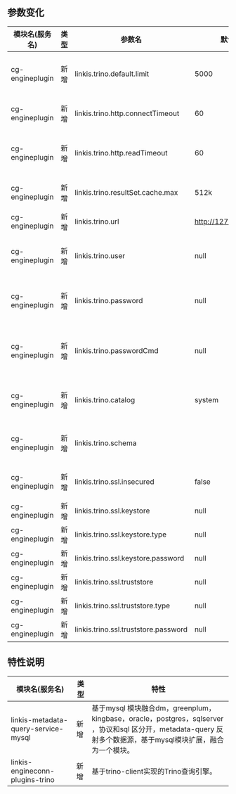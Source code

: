 ## 参数变化

| 模块名(服务名)| 类型  |     参数名                                                | 默认值             | 描述                                                    |
| ----------- | ----- | -------------------------------------------------------- | ---------------- | ------------------------------------------------------- |
|cg-engineplugin | 新增  |   linkis.trino.default.limit    | 5000 | Trino查询的结果集返回条数限制 |
|cg-engineplugin | 新增  |   linkis.trino.http.connectTimeout    | 60 | 连接Trino服务器的超时时间 |
|cg-engineplugin | 新增  |   linkis.trino.http.readTimeout    | 60 | 等待Trino服务器返回数据的超时时间 |
|cg-engineplugin | 新增  |   linkis.trino.resultSet.cache.max    | 512k | Trino结果集缓冲区大小 |
|cg-engineplugin | 新增  |   linkis.trino.url    | http://127.0.0.1:8080 | Trino服务器URL |
|cg-engineplugin | 新增  |   linkis.trino.user    | null | 用于连接Trino查询服务的用户名 |
|cg-engineplugin | 新增  |   linkis.trino.password    | null | 用于连接Trino查询服务的密码 |
|cg-engineplugin | 新增  |   linkis.trino.passwordCmd    | null | 用于连接Trino查询服务的密码回调命令 |
|cg-engineplugin | 新增  |   linkis.trino.catalog    | system | 连接Trino查询时使用的catalog |
|cg-engineplugin | 新增  |   linkis.trino.schema    |  | 连接Trino查询服务的默认schema |
|cg-engineplugin | 新增  |   linkis.trino.ssl.insecured    | false | 是否忽略服务器的SSL证书 |
|cg-engineplugin | 新增  |   linkis.trino.ssl.keystore    | null | keystore路径 |
|cg-engineplugin | 新增  |   linkis.trino.ssl.keystore.type    | null | keystore类型 |
|cg-engineplugin | 新增  |   linkis.trino.ssl.keystore.password    | null | keystore密码 |
|cg-engineplugin | 新增  |   linkis.trino.ssl.truststore    | null | truststore路径 |
|cg-engineplugin | 新增  |   linkis.trino.ssl.truststore.type    | null | truststore类型 |
|cg-engineplugin | 新增  |   linkis.trino.ssl.truststore.password    | null | truststore密码 |

## 特性说明

| 模块名(服务名)| 类型   | 特性                                                    |
| ----------- | ---------------- | ------------------------------------------------------- |
|linkis-metadata-query-service-mysql | 新增  |  基于mysql 模块融合dm，greenplum，kingbase，oracle，postgres，sqlserver ，协议和sql 区分开，metadata-query 反射多个数据源，基于mysql模块扩展，融合为一个模块。|
|linkis-engineconn-plugins-trino | 新增  |  基于trino-client实现的Trino查询引擎。|
